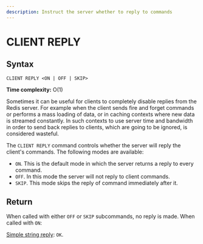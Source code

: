 ```yaml
---
description: Instruct the server whether to reply to commands
---
```


# CLIENT REPLY

## Syntax

    CLIENT REPLY <ON | OFF | SKIP>

**Time complexity:** O(1)

Sometimes it can be useful for clients to completely disable replies from the Redis server. For example when the client sends fire and forget commands or performs a mass loading of data, or in caching contexts where new data is streamed constantly. In such contexts to use server time and bandwidth in order to send back replies to clients, which are going to be ignored, is considered wasteful.

The `CLIENT REPLY` command controls whether the server will reply the client's commands. The following modes are available:

* `ON`. This is the default mode in which the server returns a reply to every command.
* `OFF`. In this mode the server will not reply to client commands.
* `SKIP`. This mode skips the reply of command immediately after it.

## Return

When called with either `OFF` or `SKIP` subcommands, no reply is made. When called with `ON`:

[Simple string reply](https://redis.io/docs/reference/protocol-spec#resp-simple-strings): `OK`.
